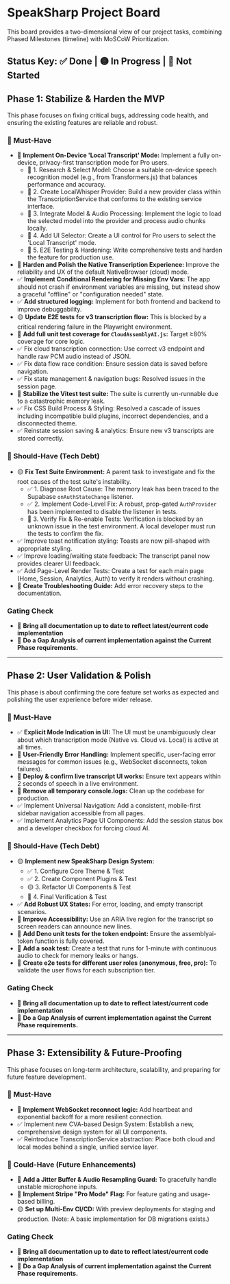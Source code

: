# SpeakSharp Project Board
This board provides a two-dimensional view of our project tasks, combining Phased Milestones (timeline) with MoSCoW Prioritization.

Status Key: ✅ Done | 🟡 In Progress | 🔴 Not Started
---
## Phase 1: Stabilize & Harden the MVP
This phase focuses on fixing critical bugs, addressing code health, and ensuring the existing features are reliable and robust.

### 🎯 Must-Have
- 🔴 **Implement On-Device 'Local Transcript' Mode:** Implement a fully on-device, privacy-first transcription mode for Pro users.
  - 🔴 1. Research & Select Model: Choose a suitable on-device speech recognition model (e.g., from Transformers.js) that balances performance and accuracy.
  - 🔴 2. Create LocalWhisper Provider: Build a new provider class within the TranscriptionService that conforms to the existing service interface.
  - 🔴 3. Integrate Model & Audio Processing: Implement the logic to load the selected model into the provider and process audio chunks locally.
  - 🔴 4. Add UI Selector: Create a UI control for Pro users to select the 'Local Transcript' mode.
  - 🔴 5. E2E Testing & Hardening: Write comprehensive tests and harden the feature for production use.
- 🔴 **Harden and Polish the Native Transcription Experience:** Improve the reliability and UX of the default NativeBrowser (cloud) mode.
- ✅ **Implement Conditional Rendering for Missing Env Vars:** The app should not crash if environment variables are missing, but instead show a graceful "offline" or "configuration needed" state.
- ✅ **Add structured logging:** Implement for both frontend and backend to improve debuggability.
- 🟡 **Update E2E tests for v3 transcription flow:** This is blocked by a critical rendering failure in the Playwright environment.
- 🔴 **Add full unit test coverage for `CloudAssemblyAI.js`:** Target ≥80% coverage for core logic.
- ✅ Fix cloud transcription connection: Use correct v3 endpoint and handle raw PCM audio instead of JSON.
- ✅ Fix data flow race condition: Ensure session data is saved before navigation.
- ✅ Fix state management & navigation bugs: Resolved issues in the session page.
- 🔴 **Stabilize the Vitest test suite:** The suite is currently un-runnable due to a catastrophic memory leak.
- ✅ Fix CSS Build Process & Styling: Resolved a cascade of issues including incompatible build plugins, incorrect dependencies, and a disconnected theme.
- ✅ Reinstate session saving & analytics: Ensure new v3 transcripts are stored correctly.

### 🚧 Should-Have (Tech Debt)
- 🟡 **Fix Test Suite Environment:** A parent task to investigate and fix the root causes of the test suite's instability.
  - ✅ 1. Diagnose Root Cause: The memory leak has been traced to the Supabase `onAuthStateChange` listener.
  - ✅ 2. Implement Code-Level Fix: A robust, prop-gated `AuthProvider` has been implemented to disable the listener in tests.
  - 🔴 3. Verify Fix & Re-enable Tests: Verification is blocked by an unknown issue in the test environment. A local developer must run the tests to confirm the fix.
- ✅ Improve toast notification styling: Toasts are now pill-shaped with appropriate styling.
- ✅ Improve loading/waiting state feedback: The transcript panel now provides clearer UI feedback.
- ✅ Add Page-Level Render Tests: Create a test for each main page (Home, Session, Analytics, Auth) to verify it renders without crashing.
- 🔴 **Create Troubleshooting Guide:** Add error recovery steps to the documentation.

### Gating Check
- 🔴 **Bring all documentation up to date to reflect latest/current code implementation**
- 🔴 **Do a Gap Analysis of current implementation against the Current Phase requirements.**

---
## Phase 2: User Validation & Polish
This phase is about confirming the core feature set works as expected and polishing the user experience before wider release.

### 🎯 Must-Have
- ✅ **Explicit Mode Indication in UI:** The UI must be unambiguously clear about which transcription mode (Native vs. Cloud vs. Local) is active at all times.
- 🔴 **User-Friendly Error Handling:** Implement specific, user-facing error messages for common issues (e.g., WebSocket disconnects, token failures).
- 🔴 **Deploy & confirm live transcript UI works:** Ensure text appears within 2 seconds of speech in a live environment.
- 🔴 **Remove all temporary console.logs:** Clean up the codebase for production.
- ✅ Implement Universal Navigation: Add a consistent, mobile-first sidebar navigation accessible from all pages.
- ✅ Implement Analytics Page UI Components: Add the session status box and a developer checkbox for forcing cloud AI.

### 🚧 Should-Have (Tech Debt)
- 🟡 **Implement new SpeakSharp Design System:**
  - ✅ 1. Configure Core Theme & Test
  - ✅ 2. Create Component Plugins & Test
  - 🟡 3. Refactor UI Components & Test
  - 🔴 4. Final Verification & Test
- ✅ **Add Robust UX States:** For error, loading, and empty transcript scenarios.
- 🔴 **Improve Accessibility:** Use an ARIA live region for the transcript so screen readers can announce new lines.
- 🔴 **Add Deno unit tests for the token endpoint:** Ensure the assemblyai-token function is fully covered.
- 🔴 **Add a soak test:** Create a test that runs for 1-minute with continuous audio to check for memory leaks or hangs.
- 🔴 **Create e2e tests for different user roles (anonymous, free, pro):** To validate the user flows for each subscription tier.

### Gating Check
- 🔴 **Bring all documentation up to date to reflect latest/current code implementation**
- 🔴 **Do a Gap Analysis of current implementation against the Current Phase requirements.**

---
## Phase 3: Extensibility & Future-Proofing
This phase focuses on long-term architecture, scalability, and preparing for future feature development.

### 🎯 Must-Have
- 🔴 **Implement WebSocket reconnect logic:** Add heartbeat and exponential backoff for a more resilient connection.
- ✅ Implement new CVA-based Design System: Establish a new, comprehensive design system for all UI components.
- ✅ Reintroduce TranscriptionService abstraction: Place both cloud and local modes behind a single, unified service layer.

### 🌱 Could-Have (Future Enhancements)
- 🔴 **Add a Jitter Buffer & Audio Resampling Guard:** To gracefully handle unstable microphone inputs.
- 🔴 **Implement Stripe "Pro Mode" Flag:** For feature gating and usage-based billing.
- 🟡 **Set up Multi-Env CI/CD:** With preview deployments for staging and production. (Note: A basic implementation for DB migrations exists.)

### Gating Check
- 🔴 **Bring all documentation up to date to reflect latest/current code implementation**
- 🔴 **Do a Gap Analysis of current implementation against the Current Phase requirements.**
